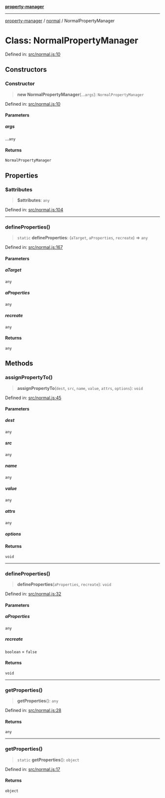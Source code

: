 [**property-manager**](../../README.md)

***

[property-manager](../../modules.md) / [normal](../README-1.md) / NormalPropertyManager

# Class: NormalPropertyManager

Defined in: [src/normal.js:10](https://github.com/snowyu/property-manager.js/blob/7cecb27374754b743733e81c6027a17dd0c349c2/src/normal.js#L10)

## Constructors

### Constructor

> **new NormalPropertyManager**(...`args`): `NormalPropertyManager`

Defined in: [src/normal.js:10](https://github.com/snowyu/property-manager.js/blob/7cecb27374754b743733e81c6027a17dd0c349c2/src/normal.js#L10)

#### Parameters

##### args

...`any`

#### Returns

`NormalPropertyManager`

## Properties

### $attributes

> **$attributes**: `any`

Defined in: [src/normal.js:104](https://github.com/snowyu/property-manager.js/blob/7cecb27374754b743733e81c6027a17dd0c349c2/src/normal.js#L104)

***

### defineProperties()

> `static` **defineProperties**: (`aTarget`, `aProperties`, `recreate`) => `any`

Defined in: [src/normal.js:167](https://github.com/snowyu/property-manager.js/blob/7cecb27374754b743733e81c6027a17dd0c349c2/src/normal.js#L167)

#### Parameters

##### aTarget

`any`

##### aProperties

`any`

##### recreate

`any`

#### Returns

`any`

## Methods

### assignPropertyTo()

> **assignPropertyTo**(`dest`, `src`, `name`, `value`, `attrs`, `options`): `void`

Defined in: [src/normal.js:45](https://github.com/snowyu/property-manager.js/blob/7cecb27374754b743733e81c6027a17dd0c349c2/src/normal.js#L45)

#### Parameters

##### dest

`any`

##### src

`any`

##### name

`any`

##### value

`any`

##### attrs

`any`

##### options

#### Returns

`void`

***

### defineProperties()

> **defineProperties**(`aProperties`, `recreate`): `void`

Defined in: [src/normal.js:32](https://github.com/snowyu/property-manager.js/blob/7cecb27374754b743733e81c6027a17dd0c349c2/src/normal.js#L32)

#### Parameters

##### aProperties

`any`

##### recreate

`boolean` = `false`

#### Returns

`void`

***

### getProperties()

> **getProperties**(): `any`

Defined in: [src/normal.js:28](https://github.com/snowyu/property-manager.js/blob/7cecb27374754b743733e81c6027a17dd0c349c2/src/normal.js#L28)

#### Returns

`any`

***

### getProperties()

> `static` **getProperties**(): `object`

Defined in: [src/normal.js:17](https://github.com/snowyu/property-manager.js/blob/7cecb27374754b743733e81c6027a17dd0c349c2/src/normal.js#L17)

#### Returns

`object`
